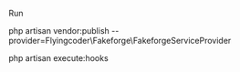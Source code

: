 Run 

php artisan vendor:publish --provider=Flyingcoder\Fakeforge\FakeforgeServiceProvider

php artisan execute:hooks